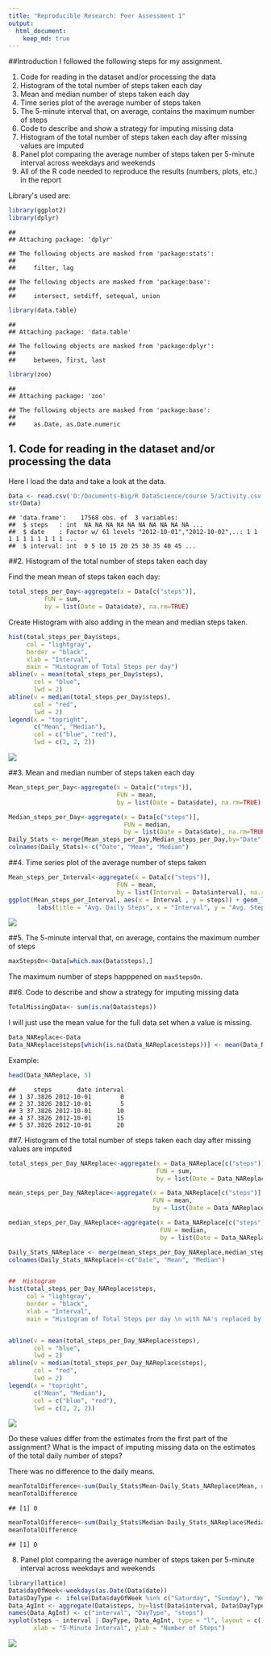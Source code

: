 ```yaml
---
title: "Reproducible Research: Peer Assessment 1"
output: 
  html_document:
    keep_md: true
---
```


##Introduction 
I followed the following steps for my assignment. 


1. Code for reading in the dataset and/or processing the data
2. Histogram of the total number of steps taken each day
3. Mean and median number of steps taken each day
4. Time series plot of the average number of steps taken
5. The 5-minute interval that, on average, contains the maximum number of steps
6. Code to describe and show a strategy for imputing missing data
7. Histogram of the total number of steps taken each day after missing values are imputed
8. Panel plot comparing the average number of steps taken per 5-minute interval across weekdays and weekends
9. All of the R code needed to reproduce the results (numbers, plots, etc.) in the report

Library's used are:


```r
library(ggplot2)
library(dplyr)
```

```
## 
## Attaching package: 'dplyr'
```

```
## The following objects are masked from 'package:stats':
## 
##     filter, lag
```

```
## The following objects are masked from 'package:base':
## 
##     intersect, setdiff, setequal, union
```

```r
library(data.table)
```

```
## 
## Attaching package: 'data.table'
```

```
## The following objects are masked from 'package:dplyr':
## 
##     between, first, last
```

```r
library(zoo)
```

```
## 
## Attaching package: 'zoo'
```

```
## The following objects are masked from 'package:base':
## 
##     as.Date, as.Date.numeric
```

## 1. Code for reading in the dataset and/or processing the data
Here I load the data and take a look at the data. 


```r
Data <- read.csv('D:/Documents-Big/R DataScience/course 5/activity.csv')
str(Data)
```

```
## 'data.frame':	17568 obs. of  3 variables:
##  $ steps   : int  NA NA NA NA NA NA NA NA NA NA ...
##  $ date    : Factor w/ 61 levels "2012-10-01","2012-10-02",..: 1 1 1 1 1 1 1 1 1 1 ...
##  $ interval: int  0 5 10 15 20 25 30 35 40 45 ...
```


##2. Histogram of the total number of steps taken each day

Find the mean mean of steps taken each day:

```r
total_steps_per_Day<-aggregate(x = Data[c("steps")],
          FUN = sum,
          by = list(Date = Data$date), na.rm=TRUE)
```


Create Histogram with also adding in the mean and median steps taken. 


```r
hist(total_steps_per_Day$steps,
     col = "lightgray",
     border = "black", 
     xlab = "Interval",
     main = "Histogram of Total Steps per day")
abline(v = mean(total_steps_per_Day$steps),
       col = "blue",
       lwd = 2)
abline(v = median(total_steps_per_Day$steps),
       col = "red",
       lwd = 2)
legend(x = "topright", 
       c("Mean", "Median"),
       col = c("blue", "red"),
       lwd = c(2, 2, 2))
```

![](PA1_template_files/figure-html/unnamed-chunk-4-1.png)<!-- -->


##3. Mean and median number of steps taken each day


```r
Mean_steps_per_Day<-aggregate(x = Data[c("steps")],
                              FUN = mean,
                              by = list(Date = Data$date), na.rm=TRUE)

Median_steps_per_Day<-aggregate(x = Data[c("steps")],
                                FUN = median,
                                by = list(Date = Data$date), na.rm=TRUE)
Daily_Stats <- merge(Mean_steps_per_Day,Median_steps_per_Day,by="Date")
colnames(Daily_Stats)<-c("Date", "Mean", "Median")
```

##4. Time series plot of the average number of steps taken


```r
Mean_steps_per_Interval<-aggregate(x = Data[c("steps")],
                              FUN = mean,
                              by = list(Interval = Data$interval), na.rm=TRUE)
ggplot(Mean_steps_per_Interval, aes(x = Interval , y = steps)) + geom_line(color="blue", size=1) + 
        labs(title = "Avg. Daily Steps", x = "Interval", y = "Avg. Steps per day")
```

![](PA1_template_files/figure-html/unnamed-chunk-6-1.png)<!-- -->

##5. The 5-minute interval that, on average, contains the maximum number of steps


```r
maxStepsOn<-Data[which.max(Data$steps),]
```

The maximum number of steps happpened on `maxStepsOn`. 


##6. Code to describe and show a strategy for imputing missing data


```r
TotalMissingData<- sum(is.na(Data$steps))
```

I will just use the mean value for the full data set when a value is missing. 


```r
Data_NAReplace<-Data
Data_NAReplace$steps[which(is.na(Data_NAReplace$steps))] <- mean(Data_NAReplace$steps, na.rm = TRUE)
```


Example:


```r
head(Data_NAReplace, 5)
```

```
##     steps       date interval
## 1 37.3826 2012-10-01        0
## 2 37.3826 2012-10-01        5
## 3 37.3826 2012-10-01       10
## 4 37.3826 2012-10-01       15
## 5 37.3826 2012-10-01       20
```



##7. Histogram of the total number of steps taken each day after missing values are imputed


```r
total_steps_per_Day_NAReplace<-aggregate(x = Data_NAReplace[c("steps")],
                                         FUN = sum,
                                         by = list(Date = Data_NAReplace$date), na.rm=TRUE)

mean_steps_per_Day_NAReplace<-aggregate(x = Data_NAReplace[c("steps")],
                                        FUN = mean,
                                        by = list(Date = Data_NAReplace$date), na.rm=TRUE)

median_steps_per_Day_NAReplace<-aggregate(x = Data_NAReplace[c("steps")],
                                          FUN = median,
                                          by = list(Date = Data_NAReplace$date), na.rm=TRUE)

Daily_Stats_NAReplace <- merge(mean_steps_per_Day_NAReplace,median_steps_per_Day_NAReplace,by="Date")
colnames(Daily_Stats_NAReplace)<-c("Date", "Mean", "Median")


##  Histogram
hist(total_steps_per_Day_NAReplace$steps,
     col = "lightgray",
     border = "black", 
     xlab = "Interval",
     main = "Histogram of Total Steps per day \n with NA's replaced by Average of the total")


abline(v = mean(total_steps_per_Day_NAReplace$steps),
       col = "blue",
       lwd = 2)
abline(v = median(total_steps_per_Day_NAReplace$steps),
       col = "red",
       lwd = 2)
legend(x = "topright", 
       c("Mean", "Median"),
       col = c("blue", "red"),
       lwd = c(2, 2, 2))
```

![](PA1_template_files/figure-html/unnamed-chunk-11-1.png)<!-- -->



Do these values differ from the estimates from the first part of the assignment? What is the impact of imputing missing data on the estimates of the total daily number of steps?

There was no difference to the daily means. 


```r
meanTotalDifference<-sum(Daily_Stats$Mean-Daily_Stats_NAReplace$Mean, na.rm=TRUE)
meanTotalDifference
```

```
## [1] 0
```

```r
meanTotalDifference<-sum(Daily_Stats$Median-Daily_Stats_NAReplace$Median, na.rm=TRUE)
meanTotalDifference
```

```
## [1] 0
```



8. Panel plot comparing the average number of steps taken per 5-minute interval across weekdays and weekends



```r
library(lattice)
Data$dayOfWeek<-weekdays(as.Date(Data$date))
Data$DayType <- ifelse(Data$dayOfWeek %in% c("Saturday", "Sunday"), "Weekend", "Weekday")
Data_AgInt <- aggregate(Data$steps, by=list(Data$interval, Data$DayType),mean, na.rm=TRUE) 
names(Data_AgInt) <- c("interval", "DayType", "steps")
xyplot(steps ~ interval | DayType, Data_AgInt, type = "l", layout = c(1,2),
       xlab = "5-Minute Interval", ylab = "Number of Steps")
```

![](PA1_template_files/figure-html/unnamed-chunk-13-1.png)<!-- -->

